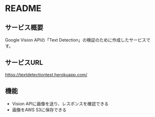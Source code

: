 # README
## サービス概要
Google Vision APIの「Text Detection」の検証のために作成したサービスです。

## サービスURL
https://textdetectiontest.herokuapp.com/

## 機能
- Vision APIに画像を送り、レスポンスを確認できる
- 画像をAWS S3に保存できる
